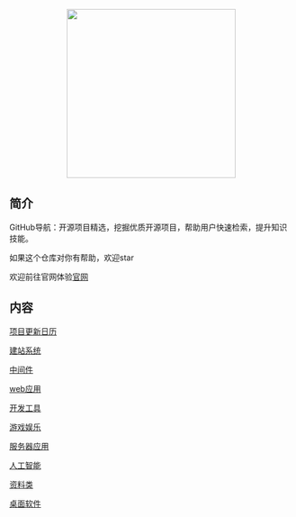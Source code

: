 
<p align="center">
  <img width="300px" src="https://github.1nav.top/wp-content/uploads/2024/04/1713878598-logo-black.png">
</p>


## 简介
GitHub导航：开源项目精选，挖掘优质开源项目，帮助用户快速检索，提升知识技能。

如果这个仓库对你有帮助，欢迎star

欢迎前往官网体验[官网](https://github.1nav.top)
## 内容

[项目更新日历](/doc/UpdateLogs.md)

[建站系统](/doc/1.md)

[中间件](/doc/2.md)

[web应用](/doc/3.md)

[开发工具](/doc/4.md)

[游戏娱乐](/doc/5.md)

[服务器应用](/doc/6.md)

[人工智能](/doc/7.md)

[资料类](/doc/8.md)

[桌面软件](/doc/9.md)






